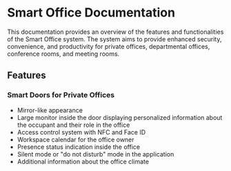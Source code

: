 # Smart Office Documentation

This documentation provides an overview of the features and functionalities of the Smart Office system. The system aims to provide enhanced security, convenience, and productivity for private offices, departmental offices, conference rooms, and meeting rooms.


## Features

### Smart Doors for Private Offices

- Mirror-like appearance
- Large monitor inside the door displaying personalized information about the occupant and their role in the office
- Access control system with NFC and Face ID
- Workspace calendar for the office owner
- Presence status indication inside the office
- Silent mode or "do not disturb" mode in the application
- Additional information about the office climate

